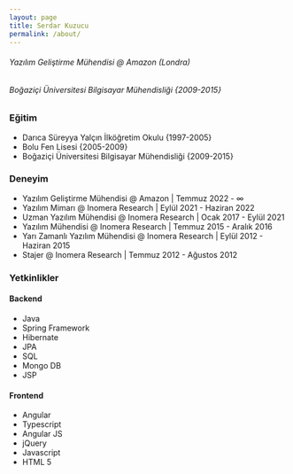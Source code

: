 ```yaml
---
layout: page
title: Serdar Kuzucu
permalink: /about/
---
```


###### Yazılım Geliştirme Mühendisi @ Amazon (Londra)
###### Boğaziçi Üniversitesi Bilgisayar Mühendisliği {2009-2015}

### Eğitim

* Darıca Süreyya Yalçın İlköğretim Okulu {1997-2005}
* Bolu Fen Lisesi {2005-2009}
* Boğaziçi Üniversitesi Bilgisayar Mühendisliği {2009-2015}

### Deneyim

* Yazılım Geliştirme Mühendisi @ Amazon | Temmuz 2022 - ∞
* Yazılım Mimarı @ Inomera Research | Eylül 2021 - Haziran 2022
* Uzman Yazılım Mühendisi @ Inomera Research | Ocak 2017 - Eylül 2021
* Yazılım Mühendisi @ Inomera Research | Temmuz 2015 - Aralık 2016
* Yarı Zamanlı Yazılım Mühendisi @ Inomera Research | Eylül 2012 - Haziran 2015
* Stajer @ Inomera Research | Temmuz 2012 - Ağustos 2012

### Yetkinlikler

#### Backend

* Java 
* Spring Framework
* Hibernate
* JPA
* SQL
* Mongo DB
* JSP

#### Frontend

* Angular
* Typescript
* Angular JS
* jQuery
* Javascript
* HTML 5
